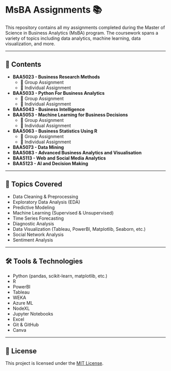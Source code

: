 # MsBA Assignments 📚

This repository contains all my assignments completed during the Master of Science in Business Analytics (MsBA) program. The coursework spans a variety of topics including data analytics, machine learning, data visualization, and more.

---

## 📁 Contents

- **BAA5023 - Business Research Methods**
  - 📄 Group Assignment
  - 📄 Individual Assignment
- **BAA5033 - Python For Business Analytics**
  - 📄 Group Assignment
  - 📄 Individual Assignment
- **BAA5043 - Business Intelligence**
- **BAA5053 - Machine Learning for Business Decisions**
  - 📄 Group Assignment
  - 📄 Individual Assignment
- **BAA5063 - Business Statistics Using R**
  - 📄 Group Assignment
  - 📄 Individual Assignment
- **BAA5073 - Data Mining**
- **BAA5083 - Advanced Business Analytics and Visualisation**
- **BAA5113 - Web and Social Media Analytics**
- **BAA5123 - AI and Decision Making**

---

## 🧠 Topics Covered

- Data Cleaning & Preprocessing  
- Exploratory Data Analysis (EDA)  
- Predictive Modeling  
- Machine Learning (Supervised & Unsupervised)  
- Time Series Forecasting  
- Diagnostic Analysis  
- Data Visualization (Tableau, PowerBI, Matplotlib, Seaborn, etc.)  
- Social Network Analysis  
- Sentiment Analysis  

---

## 🛠️ Tools & Technologies

- Python (pandas, scikit-learn, matplotlib, etc.)  
- R  
- PowerBI  
- Tableau  
- WEKA  
- Azure ML  
- NodeXL  
- Jupyter Notebooks  
- Excel  
- Git & GitHub  
- Canva  

---

## 📄 License

This project is licensed under the [MIT License](./LICENSE).
